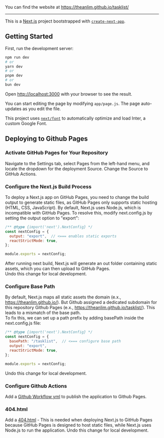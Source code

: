 You can find the website at https://theanlim.github.io/tasklist/

---

This is a [Next.js](https://nextjs.org/) project bootstrapped with [`create-next-app`](https://github.com/vercel/next.js/tree/canary/packages/create-next-app).

## Getting Started

First, run the development server:

```bash
npm run dev
# or
yarn dev
# or
pnpm dev
# or
bun dev
```

Open [http://localhost:3000](http://localhost:3000) with your browser to see the result.

You can start editing the page by modifying `app/page.js`. The page auto-updates as you edit the file.

This project uses [`next/font`](https://nextjs.org/docs/basic-features/font-optimization) to automatically optimize and load Inter, a custom Google Font.

## Deploying to Github Pages
### Activate GitHub Pages for Your Repository
Navigate to the Settings tab, select Pages from the left-hand menu, and locate the dropdown for the deployment Source. Change the Source to GitHub Actions.

### Configure the Next.js Build Process
To deploy a Next.js app on GitHub Pages, you need to change the build output to generate static files, as GitHub Pages only supports static hosting (HTML, CSS, JavaScript). By default, Next.js uses Node.js, which is incompatible with GitHub Pages. To resolve this, modify next.config.js by setting the output option to "export":

```javascript
/** @type {import('next').NextConfig} */
const nextConfig = {
  output: "export",  // <=== enables static exports
  reactStrictMode: true,
};

module.exports = nextConfig;
```

After running next build, Next.js will generate an out folder containing static assets, which you can then upload to GitHub Pages.  
Undo this change for local development.

### Configure Base Path
By default, Next.js maps all static assets the domain (e.x., https://theanlim.github.io/). But Github assigned a dedicated subdomain for this repository Github Pages (e.x., https://theanlim.github.io/tasklist/). This leads to a mismatch of the base path.  
To fix this, we can set up a path prefix by adding basePath inside the next.config.js file:

```javascript
/** @type {import('next').NextConfig} */
const nextConfig = {
  basePath: "/tasklist",  // <=== configure base path
  output: "export",
  reactStrictMode: true,
};

module.exports = nextConfig;
```
Undo this change for local development.

### Configure Github Actions
Add a [Github Workflow yml](.github/workflows/nextjs.yml) to publish the application to Github Pages.

### 404.html
Add a [404.html](/public/404.html) - This is needed when deploying Next.js to GitHub Pages because GitHub Pages is designed to host static files, while Next.js uses Node.js to run the application. 
Undo this change for local development.

